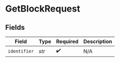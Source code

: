 # GetBlockRequest


## Fields

| Field              | Type               | Required           | Description        |
| ------------------ | ------------------ | ------------------ | ------------------ |
| `identifier`       | *str*              | :heavy_check_mark: | N/A                |